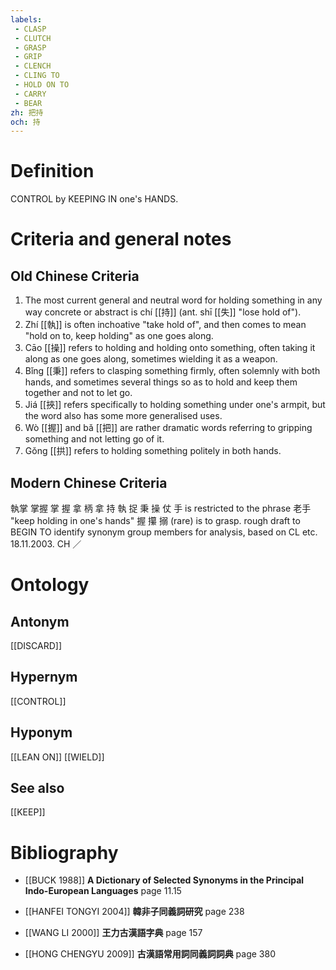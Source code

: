 ```yaml
---
labels: 
 - CLASP
 - CLUTCH
 - GRASP
 - GRIP
 - CLENCH
 - CLING TO
 - HOLD ON TO
 - CARRY
 - BEAR
zh: 把持
och: 持
---
```


# Definition
CONTROL by KEEPING IN one's HANDS.
# Criteria and general notes
## Old Chinese Criteria
1. The most current general and neutral word for holding something in any way concrete or abstract is chí [[持]] (ant. shī [[失]] "lose hold of").
2. Zhí [[執]] is often inchoative "take hold of", and then comes to mean "hold on to, keep holding" as one goes along.
3. Cāo [[操]] refers to holding and holding onto something, often taking it along as one goes along, sometimes wielding it as a weapon.
4. Bǐng [[秉]] refers to clasping something firmly, often solemnly with both hands, and sometimes several things so as to hold and keep them together and not to let go.
5. Jiá [[挾]] refers specifically to holding something under one's armpit, but the word also has some more generalised uses.
6. Wò [[握]] and bǎ [[把]] are rather dramatic words referring to gripping something and not letting go of it.
7. Gǒng [[拱]] refers to holding something politely in both hands.
## Modern Chinese Criteria
執掌
掌握
掌
握
拿
柄
拿
持
執
捉
秉
操
仗
手 is restricted to the phrase 老手 "keep holding in one's hands"
握
攥
搦 (rare) is to grasp.
rough draft to BEGIN TO identify synonym group members for analysis, based on CL etc. 18.11.2003. CH ／
# Ontology

## Antonym
[[DISCARD]]
## Hypernym
[[CONTROL]]
## Hyponym
[[LEAN ON]]
[[WIELD]]
## See also
[[KEEP]]
# Bibliography
- [[BUCK 1988]]
**A Dictionary of Selected Synonyms in the Principal Indo-European Languages** page 11.15

- [[HANFEI TONGYI 2004]]
**韓非子同義詞研究** page 238

- [[WANG LI 2000]]
**王力古漢語字典** page 157

- [[HONG CHENGYU 2009]]
**古漢語常用詞同義詞詞典** page 380
